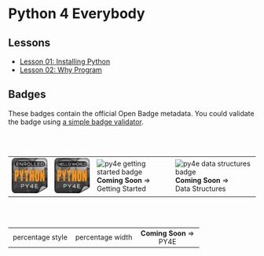 # Python 4 Everybody

## Lessons

- [Lesson 01: Installing Python](01-InstallingPython/result.md)
- [Lesson 02: Why Program](02-WhyProgram/result.md)

## Badges

These badges contain the official Open Badge metadata. You could validate the badge using [a simple badge validator](https://badgecheck.io/).

<br>

<br>

<table>
<tr>
<td>
<img width="200" src="Badges/enrolled.png" alt="py4e enrolment badge">
</td>
<td>
<img width="200" src="Badges/hello.png" alt="py4e hello world badge">
</div>
</td>
<td>
<img width="200" height="0" src="Badges/#" alt="py4e getting started badge">
<strong>Coming Soon</strong> => <br> Getting Started
</td>
<td>
<img width="200" height="0" src="Badges/#" alt="py4e data structures badge">
<strong>Coming Soon</strong> => <br> Data Structures
</td>
</tr>
</table>

<br>

<br>

<table width="100%">
<tr>
<td style="width:33.333%">
<div align="center">
percentage style
<!-- <strong>Coming Soon</strong> => <br> Network Data -->
</div>
</td>
<td width="33.333%">
<div align="center">
percentage width
<!-- <strong>Coming Soon</strong> => <br> Databases -->
</div>
</td>
<td style="width:33.333%">
<div align="center">
<strong>Coming Soon</strong> => <br> PY4E
</div> 
</td>
</tr>
</table>


